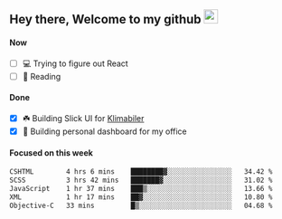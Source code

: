 ## Hey there, Welcome to my github <img src="https://media.giphy.com/media/hvRJCLFzcasrR4ia7z/giphy.gif" width="25px">

#### Now
- [ ] 💻 Trying to figure out React
- [ ] 📕 Reading

#### Done
- [x] ☘️ Building Slick UI for [Klimabiler](https://klimabiler.dk)
- [x] 🚀 Building personal dashboard for my office
 
 #### Focused on this week
<!--START_SECTION:waka-->

```txt
CSHTML        4 hrs 6 mins    ████████▓░░░░░░░░░░░░░░░░   34.42 %
SCSS          3 hrs 42 mins   ███████▓░░░░░░░░░░░░░░░░░   31.02 %
JavaScript    1 hr 37 mins    ███▒░░░░░░░░░░░░░░░░░░░░░   13.66 %
XML           1 hr 17 mins    ██▓░░░░░░░░░░░░░░░░░░░░░░   10.80 %
Objective-C   33 mins         █▒░░░░░░░░░░░░░░░░░░░░░░░   04.68 %
```

<!--END_SECTION:waka-->

